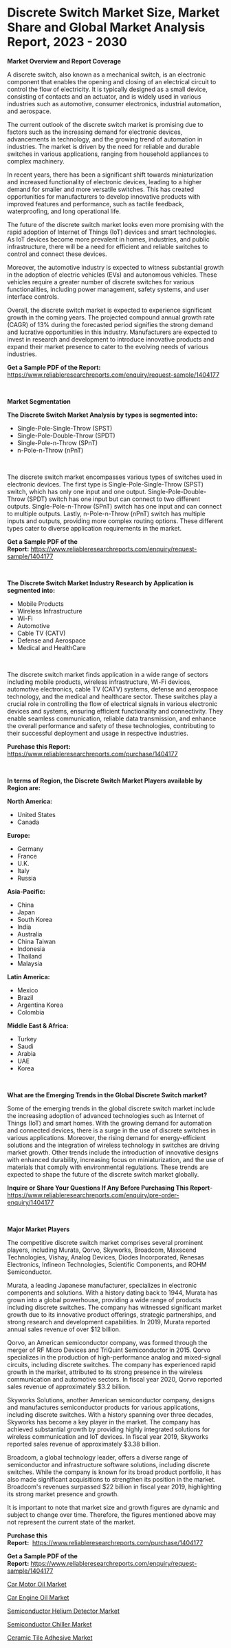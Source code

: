 <p><h1>Discrete Switch Market Size, Market Share and Global Market Analysis Report, 2023 - 2030</h1></p><p><strong>Market Overview and Report Coverage</strong></p>
<p><p>A discrete switch, also known as a mechanical switch, is an electronic component that enables the opening and closing of an electrical circuit to control the flow of electricity. It is typically designed as a small device, consisting of contacts and an actuator, and is widely used in various industries such as automotive, consumer electronics, industrial automation, and aerospace.</p><p>The current outlook of the discrete switch market is promising due to factors such as the increasing demand for electronic devices, advancements in technology, and the growing trend of automation in industries. The market is driven by the need for reliable and durable switches in various applications, ranging from household appliances to complex machinery.</p><p>In recent years, there has been a significant shift towards miniaturization and increased functionality of electronic devices, leading to a higher demand for smaller and more versatile switches. This has created opportunities for manufacturers to develop innovative products with improved features and performance, such as tactile feedback, waterproofing, and long operational life.</p><p>The future of the discrete switch market looks even more promising with the rapid adoption of Internet of Things (IoT) devices and smart technologies. As IoT devices become more prevalent in homes, industries, and public infrastructure, there will be a need for efficient and reliable switches to control and connect these devices.</p><p>Moreover, the automotive industry is expected to witness substantial growth in the adoption of electric vehicles (EVs) and autonomous vehicles. These vehicles require a greater number of discrete switches for various functionalities, including power management, safety systems, and user interface controls.</p><p>Overall, the discrete switch market is expected to experience significant growth in the coming years. The projected compound annual growth rate (CAGR) of 13% during the forecasted period signifies the strong demand and lucrative opportunities in this industry. Manufacturers are expected to invest in research and development to introduce innovative products and expand their market presence to cater to the evolving needs of various industries.</p></p>
<p><strong>Get a Sample PDF of the Report:</strong> <a href="https://www.reliableresearchreports.com/enquiry/request-sample/1404177">https://www.reliableresearchreports.com/enquiry/request-sample/1404177</a></p>
<p>&nbsp;</p>
<p><strong>Market Segmentation</strong></p>
<p><strong>The Discrete Switch Market Analysis by types is segmented into:</strong></p>
<p><ul><li>Single-Pole-Single-Throw (SPST)</li><li>Single-Pole-Double-Throw (SPDT)</li><li>Single-Pole-n-Throw (SPnT)</li><li>n-Pole-n-Throw (nPnT)</li></ul></p>
<p>&nbsp;</p>
<p><p>The discrete switch market encompasses various types of switches used in electronic devices. The first type is Single-Pole-Single-Throw (SPST) switch, which has only one input and one output. Single-Pole-Double-Throw (SPDT) switch has one input but can connect to two different outputs. Single-Pole-n-Throw (SPnT) switch has one input and can connect to multiple outputs. Lastly, n-Pole-n-Throw (nPnT) switch has multiple inputs and outputs, providing more complex routing options. These different types cater to diverse application requirements in the market.</p></p>
<p><strong>Get a Sample PDF of the Report:</strong>&nbsp;<a href="https://www.reliableresearchreports.com/enquiry/request-sample/1404177">https://www.reliableresearchreports.com/enquiry/request-sample/1404177</a></p>
<p>&nbsp;</p>
<p><strong>The Discrete Switch Market Industry Research by Application is segmented into:</strong></p>
<p><ul><li>Mobile Products</li><li>Wireless Infrastructure</li><li>Wi-Fi</li><li>Automotive</li><li>Cable TV (CATV)</li><li>Defense and Aerospace</li><li>Medical and HealthCare</li></ul></p>
<p>&nbsp;</p>
<p><p>The discrete switch market finds application in a wide range of sectors including mobile products, wireless infrastructure, Wi-Fi devices, automotive electronics, cable TV (CATV) systems, defense and aerospace technology, and the medical and healthcare sector. These switches play a crucial role in controlling the flow of electrical signals in various electronic devices and systems, ensuring efficient functionality and connectivity. They enable seamless communication, reliable data transmission, and enhance the overall performance and safety of these technologies, contributing to their successful deployment and usage in respective industries.</p></p>
<p><strong>Purchase this Report:</strong>&nbsp; <a href="https://www.reliableresearchreports.com/purchase/1404177">https://www.reliableresearchreports.com/purchase/1404177</a></p>
<p>&nbsp;</p>
<p><strong>In terms of Region, the Discrete Switch Market Players available by Region are:</strong></p>
<p>
    <p> <strong> North America: </strong>
        <ul>
            <li>United States</li>
            <li>Canada</li>
        </ul>
        </p> 
    <p> <strong> Europe: </strong>
        <ul>
            <li>Germany</li>
            <li>France</li>
            <li>U.K.</li>
            <li>Italy</li>
            <li>Russia</li>
        </ul>
        </p> 
    <p> <strong> Asia-Pacific: </strong>
        <ul>
            <li>China</li>
            <li>Japan</li>
            <li>South Korea</li>
            <li>India</li>
            <li>Australia</li>
            <li>China Taiwan</li>
            <li>Indonesia</li>
            <li>Thailand</li>
            <li>Malaysia</li>
        </ul>
        </p> 
    <p> <strong> Latin America: </strong>
        <ul>
            <li>Mexico</li>
            <li>Brazil</li>
            <li>Argentina Korea</li>
            <li>Colombia</li>
        </ul>
        </p> 
    <p> <strong> Middle East & Africa: </strong>
        <ul>
            <li>Turkey</li>
            <li>Saudi</li>
            <li>Arabia</li>
            <li>UAE</li>
            <li>Korea</li>
        </ul>
    </p>
    </p>
<p>&nbsp;</p>
<p><strong>What are the Emerging Trends in the Global Discrete Switch market?</strong></p>
<p><p>Some of the emerging trends in the global discrete switch market include the increasing adoption of advanced technologies such as Internet of Things (IoT) and smart homes. With the growing demand for automation and connected devices, there is a surge in the use of discrete switches in various applications. Moreover, the rising demand for energy-efficient solutions and the integration of wireless technology in switches are driving market growth. Other trends include the introduction of innovative designs with enhanced durability, increasing focus on miniaturization, and the use of materials that comply with environmental regulations. These trends are expected to shape the future of the discrete switch market globally.</p></p>
<p><strong>Inquire or Share Your Questions If Any Before Purchasing This Report</strong>- <a href="https://www.reliableresearchreports.com/enquiry/pre-order-enquiry/1404177">https://www.reliableresearchreports.com/enquiry/pre-order-enquiry/1404177</a></p>
<p>&nbsp;</p>
<p><strong>Major Market Players</strong></p>
<p><p>The competitive discrete switch market comprises several prominent players, including Murata, Qorvo, Skyworks, Broadcom, Maxscend Technologies, Vishay, Analog Devices, Diodes Incorporated, Renesas Electronics, Infineon Technologies, Scientific Components, and ROHM Semiconductor.</p><p>Murata, a leading Japanese manufacturer, specializes in electronic components and solutions. With a history dating back to 1944, Murata has grown into a global powerhouse, providing a wide range of products including discrete switches. The company has witnessed significant market growth due to its innovative product offerings, strategic partnerships, and strong research and development capabilities. In 2019, Murata reported annual sales revenue of over $12 billion.</p><p>Qorvo, an American semiconductor company, was formed through the merger of RF Micro Devices and TriQuint Semiconductor in 2015. Qorvo specializes in the production of high-performance analog and mixed-signal circuits, including discrete switches. The company has experienced rapid growth in the market, attributed to its strong presence in the wireless communication and automotive sectors. In fiscal year 2020, Qorvo reported sales revenue of approximately $3.2 billion.</p><p>Skyworks Solutions, another American semiconductor company, designs and manufactures semiconductor products for various applications, including discrete switches. With a history spanning over three decades, Skyworks has become a key player in the market. The company has achieved substantial growth by providing highly integrated solutions for wireless communication and IoT devices. In fiscal year 2019, Skyworks reported sales revenue of approximately $3.38 billion.</p><p>Broadcom, a global technology leader, offers a diverse range of semiconductor and infrastructure software solutions, including discrete switches. While the company is known for its broad product portfolio, it has also made significant acquisitions to strengthen its position in the market. Broadcom's revenues surpassed $22 billion in fiscal year 2019, highlighting its strong market presence and growth.</p><p>It is important to note that market size and growth figures are dynamic and subject to change over time. Therefore, the figures mentioned above may not represent the current state of the market.</p></p>
<p><strong>Purchase this Report:</strong>&nbsp;&nbsp;<a href="https://www.reliableresearchreports.com/purchase/1404177">https://www.reliableresearchreports.com/purchase/1404177</a></p>
<p></p>
<p><strong>Get a Sample PDF of the Report:</strong>&nbsp;<a href="https://www.reliableresearchreports.com/enquiry/request-sample/1404177">https://www.reliableresearchreports.com/enquiry/request-sample/1404177</a></p>
<p><p><a href="https://medium.com/@christianhunter987/decoding-car-motor-oil-market-metrics-market-share-trends-and-growth-patterns-69f33c294187">Car Motor Oil Market</a></p><p><a href="https://medium.com/@queenlittle95/car-engine-oil-nbsp-market-focuses-on-market-share-size-and-projected-forecast-till-2030-56863e60de1f">Car Engine Oil Market</a></p><p><a href="https://github.com/anmolreportprime/Market-Research-Report-List-1/blob/main/semiconductor-helium-detector-market.md">Semiconductor Helium Detector Market</a></p><p><a href="https://github.com/jhonwin654/Market-Research-Report-List-1/blob/main/semiconductor-chiller-market.md">Semiconductor Chiller Market</a></p><p><a href="https://www.linkedin.com/pulse/ceramic-tile-adhesive-market-insights-players-forecast-till-lxdre/">Ceramic Tile Adhesive Market</a></p></p>